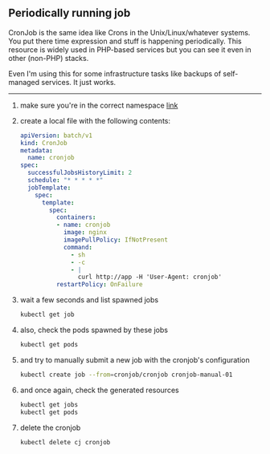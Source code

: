 ## Periodically running job

CronJob is the same idea like Crons in the Unix/Linux/whatever systems.
You put there time expression and stuff is happening periodically.
This resource is widely used in PHP-based services but you can see it
even in other (non-PHP) stacks.

Even I'm using this for some infrastructure tasks like backups
of self-managed services. It just works.

---

1. make sure you're in the correct namespace [link](./00_single_pod.md)

2. create a local file with the following contents:

    ```yaml
    apiVersion: batch/v1
    kind: CronJob
    metadata:
      name: cronjob
    spec:
      successfulJobsHistoryLimit: 2
      schedule: "* * * * *"
      jobTemplate:
        spec:
          template:
            spec:
              containers:
              - name: cronjob
                image: nginx
                imagePullPolicy: IfNotPresent
                command:
                  - sh
                  - -c
                  - |
                    curl http://app -H 'User-Agent: cronjob'
              restartPolicy: OnFailure
    ```

3. wait a few seconds and list spawned jobs

    ```bash
    kubectl get job
    ```

4. also, check the pods spawned by these jobs

    ```bash
    kubectl get pods
    ```

5. and try to manually submit a new job with the cronjob's configuration

    ```bash
    kubectl create job --from=cronjob/cronjob cronjob-manual-01
    ```

6. and once again, check the generated resources

    ```bash
    kubectl get jobs
    kubectl get pods
    ```

7. delete the cronjob

    ```bash
    kubectl delete cj cronjob
    ```
